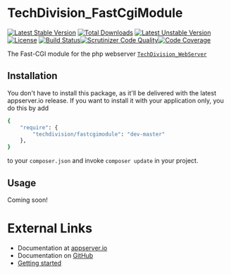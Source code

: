 # TechDivision_FastCgiModule

[![Latest Stable Version](https://poser.pugx.org/techdivision/fastcgimodule/v/stable.png)](https://packagist.org/packages/techdivision/fastcgimodule) [![Total Downloads](https://poser.pugx.org/techdivision/fastcgimodule/downloads.png)](https://packagist.org/packages/techdivision/fastcgimodule) [![Latest Unstable Version](https://poser.pugx.org/techdivision/fastcgimodule/v/unstable.png)](https://packagist.org/packages/techdivision/fastcgimodule) [![License](https://poser.pugx.org/techdivision/fastcgimodule/license.png)](https://packagist.org/packages/techdivision/fastcgimodule) [![Build Status](https://travis-ci.org/techdivision/TechDivision_FastCgiModule.png)](https://travis-ci.org/techdivision/TechDivision_FastCgiModule)[![Scrutinizer Code Quality](https://scrutinizer-ci.com/g/techdivision/TechDivision_FastCgiModule/badges/quality-score.png?b=master)](https://scrutinizer-ci.com/g/techdivision/TechDivision_FastCgiModule/?branch=master)[![Code Coverage](https://scrutinizer-ci.com/g/techdivision/TechDivision_FastCgiModule/badges/coverage.png?b=master)](https://scrutinizer-ci.com/g/techdivision/TechDivision_FastCgiModule/?branch=master)

The Fast-CGI module for the php webserver [`TechDivision_WebServer`](<https://github.com/techdivision/TechDivision_WebServer>)

## Installation

You don't have to install this package, as it'll be delivered with the latest appserver.io 
release. If you want to install it with your application only, you do this by add

```sh
{
    "require": {
        "techdivision/fastcgimodule": "dev-master"
    },
}
```

to your ```composer.json``` and invoke ```composer update``` in your project.

## Usage

Coming soon!

# External Links

* Documentation at [appserver.io](http://docs.appserver.io)
* Documentation on [GitHub](https://github.com/techdivision/TechDivision_AppserverDocumentation)
* [Getting started](https://github.com/techdivision/TechDivision_AppserverDocumentation/tree/master/docs/getting-started)